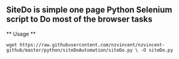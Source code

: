 
## SiteDo is simple one page Python Selenium script to Do most of the browser tasks

** Usage **

`
wget https://raw.githubusercontent.com/nzvincent/nzvincent-github/master/python/siteDoAutomation/siteDo.py \
     -O siteDo.py
`
